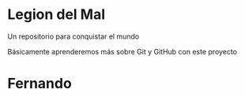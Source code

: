 # Legion del Mal
Un repositorio para conquistar el mundo

Básicamente aprenderemos más sobre Git y GitHub con este proyecto


# Fernando


